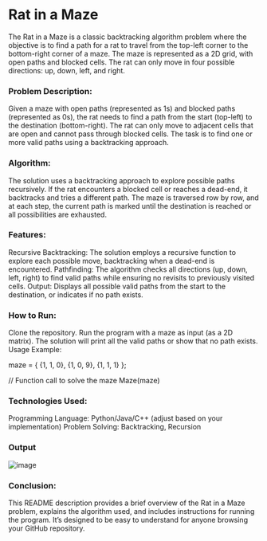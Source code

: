 # Rat in a Maze
The Rat in a Maze is a classic backtracking algorithm problem where the objective is to find a path for a rat to travel from the top-left corner to the bottom-right corner of a maze. The maze is represented as a 2D grid, with open paths and blocked cells. The rat can only move in four possible directions: up, down, left, and right.

### Problem Description:
Given a maze with open paths (represented as 1s) and blocked paths (represented as 0s), the rat needs to find a path from the start (top-left) to the destination (bottom-right). The rat can only move to adjacent cells that are open and cannot pass through blocked cells. The task is to find one or more valid paths using a backtracking approach.

### Algorithm:
The solution uses a backtracking approach to explore possible paths recursively.
If the rat encounters a blocked cell or reaches a dead-end, it backtracks and tries a different path.
The maze is traversed row by row, and at each step, the current path is marked until the destination is reached or all possibilities are exhausted.

### Features:
Recursive Backtracking: The solution employs a recursive function to explore each possible move, backtracking when a dead-end is encountered.
Pathfinding: The algorithm checks all directions (up, down, left, right) to find valid paths while ensuring no revisits to previously visited cells.
Output: Displays all possible valid paths from the start to the destination, or indicates if no path exists.

### How to Run:
Clone the repository.
Run the program with a maze as input (as a 2D matrix).
The solution will print all the valid paths or show that no path exists.
Usage Example:

maze = {
	 {1, 1, 0},
	 {1, 0, 9},
	 {1, 1, 1}
      };
        

// Function call to solve the maze
Maze(maze)
### Technologies Used:
Programming Language: Python/Java/C++ (adjust based on your implementation)
Problem Solving: Backtracking, Recursion

### Output 
![image](https://github.com/user-attachments/assets/00f636a1-1600-4052-bcdc-a6bd578de0ed)

### Conclusion:
This README description provides a brief overview of the Rat in a Maze problem, explains the algorithm used, and includes instructions for running the program. It’s designed to be easy to understand for anyone browsing your GitHub repository.

